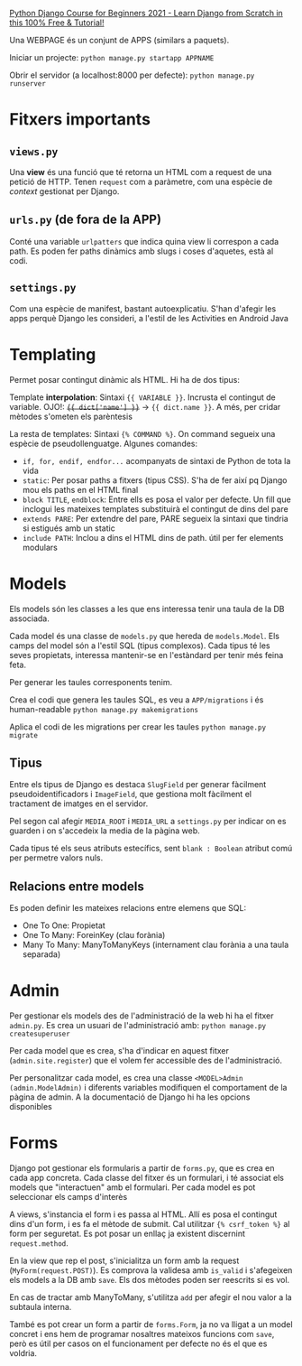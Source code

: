 [Python Django Course for Beginners 2021 - Learn Django from Scratch in this 100% Free & Tutorial!](https://www.youtube.com/watch?v=t7DrJqcUviA&t=2081s)

Una WEBPAGE és un conjunt de APPS (similars a paquets).

Iniciar un projecte:
`python manage.py startapp APPNAME`

Obrir el servidor (a localhost:8000 per defecte):
`python manage.py runserver`

# Fitxers importants

## `views.py`
Una **view** és una funció que té retorna un HTML com a request de una petició de HTTP. Tenen `request` com a paràmetre, com una espècie de *context* gestionat per Django.

## `urls.py` (de fora de la APP)
Conté una variable `urlpatters` que indica quina view li correspon a cada path.
Es poden fer paths dinàmics amb slugs i coses d'aquetes, està al codi.

## `settings.py`
Com una espècie de manifest, bastant autoexplicatiu. S'han d'afegir les apps perquè Django les consideri, a l'estil de les Activities en Android Java


# Templating

Permet posar contingut dinàmic als HTML. Hi ha de dos tipus:

Template **interpolation**: Sintaxi `{{ VARIABLE }}`. Incrusta el contingut de variable. OJO!: ~~`{{ dict['name'] }}`~~ -> `{{ dict.name }}`. A més, per cridar mètodes s'ometen els parèntesis

La resta de templates: Sintaxi `{% COMMAND %}`. On command segueix una espècie de pseudollenguatge. Algunes comandes:
- `if, for, endif, endfor...` acompanyats de sintaxi de Python de tota la vida
- `static`: Per posar paths a fitxers (tipus CSS). S'ha de fer així pq Django mou els paths en el HTML final
- `block TITLE`, `endblock`: Entre ells es posa el valor per defecte. Un fill que inclogui les mateixes templates substituirà el contingut de dins del pare
- `extends PARE`: Per extendre del pare, PARE segueix la sintaxi que tindria si estigués amb un static
- `include PATH`: Inclou a dins el HTML dins de path. útil per fer elements modulars

# Models

Els models són les classes a les que ens interessa tenir una taula de la DB associada.

Cada model és una classe de `models.py` que hereda de `models.Model`. Els camps del model són a l'estil SQL (tipus complexos). Cada tipus té les seves propietats, interessa mantenir-se en l'estàndard per tenir més feina feta.

Per generar les taules corresponents tenim.

Crea el codi que genera les taules SQL, es veu a `APP/migrations` i és human-readable
`python manage.py makemigrations`

Aplica el codi de les migrations per crear les taules
`python manage.py migrate`

## Tipus

Entre els tipus de Django es destaca `SlugField` per generar fàcilment pseudoidentificadors i `ImageField`, que gestiona molt fàcilment el tractament de imatges en el servidor.

Pel segon cal afegir `MEDIA_ROOT` i `MEDIA_URL` a `settings.py` per indicar on es guarden i on s'accedeix la media de la pàgina web.

Cada tipus té els seus atributs estecífics, sent `blank : Boolean` atribut comú per permetre valors nuls.

## Relacions entre models

Es poden definir les mateixes relacions entre elemens que SQL:
- One To One: Propietat
- One To Many: ForeinKey (clau forània)
- Many To Many: ManyToManyKeys (internament clau forània a una taula separada)



# Admin

Per gestionar els models des de l'administració de la web hi ha el fitxer `admin.py`. Es crea un usuari de l'administració amb:
`python manage.py createsuperuser`

Per cada model que es crea, s'ha d'indicar en aquest fitxer (`admin.site.register`) que el volem fer accessible des de l'administració.

Per personalitzar cada model, es crea una classe `<MODEL>Admin (admin.ModelAdmin)` i diferents variables modifiquen el comportament de la pàgina de admin. A la documentació de Django hi ha les opcions disponibles


# Forms

Django pot gestionar els formularis a partir de `forms.py`, que es crea en cada app concreta. Cada classe del fitxer és un formulari, i té associat els models que "interactuen" amb el formulari. Per cada model es pot seleccionar els camps d'interès

A views, s'instancia el form i es passa al HTML. Allí es posa el contingut dins d'un form, i es fa el mètode de submit. Cal utilitzar `{% csrf_token %}` al form per seguretat. Es pot posar un enllaç ja existent discernint `request.method`.

En la view que rep el post, s'inicialitza un form amb la request (`MyForm(request.POST)`). Es comprova la validesa amb `is_valid` i s'afegeixen els models a la DB amb `save`. Els dos mètodes poden ser reescrits si es vol.

En cas de tractar amb ManyToMany, s'utilitza `add` per afegir el nou valor a la subtaula interna.

També es pot crear un form a partir de `forms.Form`, ja no va lligat a un model concret i ens hem de programar nosaltres mateixos funcions com `save`, però es útil per casos on el funcionament per defecte no és el que es voldria.